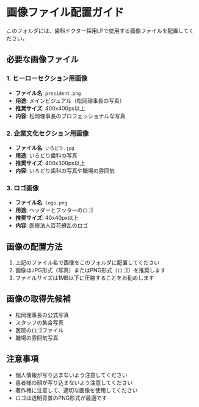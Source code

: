 # 画像ファイル配置ガイド

このフォルダには、歯科ドクター採用LPで使用する画像ファイルを配置してください。

## 必要な画像ファイル

### 1. ヒーローセクション用画像
- **ファイル名**: `president.png`
- **用途**: メインビジュアル（松岡理事長の写真）
- **推奨サイズ**: 400x400px以上
- **内容**: 松岡理事長のプロフェッショナルな写真

### 2. 企業文化セクション用画像
- **ファイル名**: `いろどり.jpg`
- **用途**: いろどり歯科の写真
- **推奨サイズ**: 400x300px以上
- **内容**: いろどり歯科の写真や職場の雰囲気

### 3. ロゴ画像
- **ファイル名**: `logo.png`
- **用途**: ヘッダーとフッターのロゴ
- **推奨サイズ**: 40x40px以上
- **内容**: 医療法人百花繚乱のロゴ

## 画像の配置方法

1. 上記のファイル名で画像をこのフォルダに配置してください
2. 画像はJPG形式（写真）またはPNG形式（ロゴ）を推奨します
3. ファイルサイズは1MB以下に圧縮することをお勧めします

## 画像の取得先候補

- 松岡理事長の公式写真
- スタッフの集合写真
- 医院のロゴファイル
- 職場の雰囲気写真

## 注意事項

- 個人情報が写り込まないよう注意してください
- 患者様の顔が写り込まないよう注意してください
- 著作権に注意して、適切な画像を使用してください
- ロゴは透明背景のPNG形式が最適です
